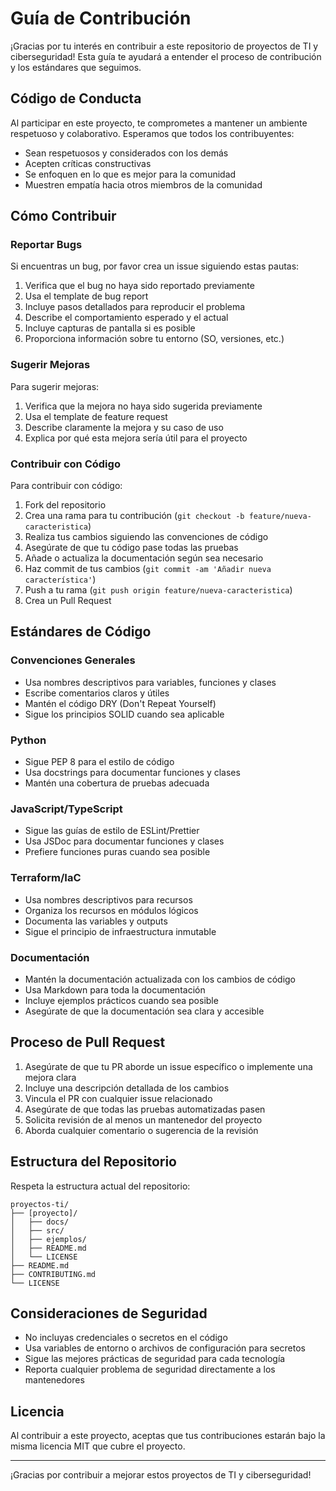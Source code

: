 # Guía de Contribución

¡Gracias por tu interés en contribuir a este repositorio de proyectos de TI y ciberseguridad! Esta guía te ayudará a entender el proceso de contribución y los estándares que seguimos.

## Código de Conducta

Al participar en este proyecto, te comprometes a mantener un ambiente respetuoso y colaborativo. Esperamos que todos los contribuyentes:

- Sean respetuosos y considerados con los demás
- Acepten críticas constructivas
- Se enfoquen en lo que es mejor para la comunidad
- Muestren empatía hacia otros miembros de la comunidad

## Cómo Contribuir

### Reportar Bugs

Si encuentras un bug, por favor crea un issue siguiendo estas pautas:

1. Verifica que el bug no haya sido reportado previamente
2. Usa el template de bug report
3. Incluye pasos detallados para reproducir el problema
4. Describe el comportamiento esperado y el actual
5. Incluye capturas de pantalla si es posible
6. Proporciona información sobre tu entorno (SO, versiones, etc.)

### Sugerir Mejoras

Para sugerir mejoras:

1. Verifica que la mejora no haya sido sugerida previamente
2. Usa el template de feature request
3. Describe claramente la mejora y su caso de uso
4. Explica por qué esta mejora sería útil para el proyecto

### Contribuir con Código

Para contribuir con código:

1. Fork del repositorio
2. Crea una rama para tu contribución (`git checkout -b feature/nueva-caracteristica`)
3. Realiza tus cambios siguiendo las convenciones de código
4. Asegúrate de que tu código pase todas las pruebas
5. Añade o actualiza la documentación según sea necesario
6. Haz commit de tus cambios (`git commit -am 'Añadir nueva característica'`)
7. Push a tu rama (`git push origin feature/nueva-caracteristica`)
8. Crea un Pull Request

## Estándares de Código

### Convenciones Generales

- Usa nombres descriptivos para variables, funciones y clases
- Escribe comentarios claros y útiles
- Mantén el código DRY (Don't Repeat Yourself)
- Sigue los principios SOLID cuando sea aplicable

### Python

- Sigue PEP 8 para el estilo de código
- Usa docstrings para documentar funciones y clases
- Mantén una cobertura de pruebas adecuada

### JavaScript/TypeScript

- Sigue las guías de estilo de ESLint/Prettier
- Usa JSDoc para documentar funciones y clases
- Prefiere funciones puras cuando sea posible

### Terraform/IaC

- Usa nombres descriptivos para recursos
- Organiza los recursos en módulos lógicos
- Documenta las variables y outputs
- Sigue el principio de infraestructura inmutable

### Documentación

- Mantén la documentación actualizada con los cambios de código
- Usa Markdown para toda la documentación
- Incluye ejemplos prácticos cuando sea posible
- Asegúrate de que la documentación sea clara y accesible

## Proceso de Pull Request

1. Asegúrate de que tu PR aborde un issue específico o implemente una mejora clara
2. Incluye una descripción detallada de los cambios
3. Vincula el PR con cualquier issue relacionado
4. Asegúrate de que todas las pruebas automatizadas pasen
5. Solicita revisión de al menos un mantenedor del proyecto
6. Aborda cualquier comentario o sugerencia de la revisión

## Estructura del Repositorio

Respeta la estructura actual del repositorio:

```
proyectos-ti/
├── [proyecto]/
│   ├── docs/
│   ├── src/
│   ├── ejemplos/
│   ├── README.md
│   └── LICENSE
├── README.md
├── CONTRIBUTING.md
└── LICENSE
```

## Consideraciones de Seguridad

- No incluyas credenciales o secretos en el código
- Usa variables de entorno o archivos de configuración para secretos
- Sigue las mejores prácticas de seguridad para cada tecnología
- Reporta cualquier problema de seguridad directamente a los mantenedores

## Licencia

Al contribuir a este proyecto, aceptas que tus contribuciones estarán bajo la misma licencia MIT que cubre el proyecto.

---

¡Gracias por contribuir a mejorar estos proyectos de TI y ciberseguridad!

